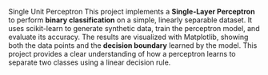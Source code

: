 Single Unit Perceptron
This project implements a **Single-Layer Perceptron** to perform **binary classification** on a simple, linearly separable dataset. It uses scikit-learn to generate synthetic data, train the perceptron model, and evaluate its accuracy. The results are visualized with Matplotlib, showing both the data points and the **decision boundary** learned by the model. This project provides a clear understanding of how a perceptron learns to separate two classes using a linear decision rule.
